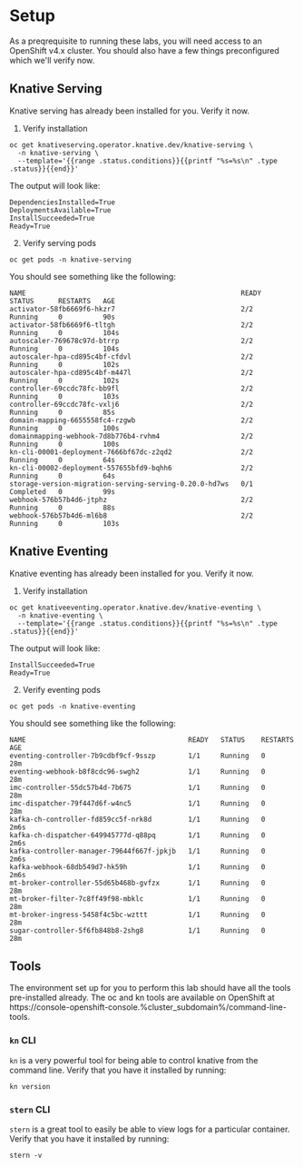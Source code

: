 # Setup

As a preqrequisite to running these labs, you will need access to an OpenShift v4.x cluster.  You should also have a few things preconfigured which we'll verify now.

## Knative Serving
Knative serving has already been installed for you.  Verify it now.

1.  Verify installation
```execute
oc get knativeserving.operator.knative.dev/knative-serving \
  -n knative-serving \
  --template='{{range .status.conditions}}{{printf "%s=%s\n" .type .status}}{{end}}'
```

The output will look like:

```
DependenciesInstalled=True
DeploymentsAvailable=True
InstallSucceeded=True
Ready=True
```

2.  Verify serving pods

```execute
oc get pods -n knative-serving
```

You should see something like the following:
```
NAME                                                     READY   STATUS      RESTARTS   AGE
activator-58fb6669f6-hkzr7                               2/2     Running     0          90s
activator-58fb6669f6-tltgh                               2/2     Running     0          104s
autoscaler-769678c97d-btrrp                              2/2     Running     0          104s
autoscaler-hpa-cd895c4bf-cfdvl                           2/2     Running     0          102s
autoscaler-hpa-cd895c4bf-m447l                           2/2     Running     0          102s
controller-69ccdc78fc-bb9fl                              2/2     Running     0          103s
controller-69ccdc78fc-vxlj6                              2/2     Running     0          85s
domain-mapping-6655558fc4-rzgwb                          2/2     Running     0          100s
domainmapping-webhook-7d8b776b4-rvhm4                    2/2     Running     0          100s
kn-cli-00001-deployment-7666bf67dc-z2qd2                 2/2     Running     0          64s
kn-cli-00002-deployment-557655bfd9-bqhh6                 2/2     Running     0          64s
storage-version-migration-serving-serving-0.20.0-hd7ws   0/1     Completed   0          99s
webhook-576b57b4d6-jtphz                                 2/2     Running     0          88s
webhook-576b57b4d6-ml6b8                                 2/2     Running     0          103s
```


## Knative Eventing
Knative eventing has already been installed for you.  Verify it now.

1.  Verify installation
```execute
oc get knativeeventing.operator.knative.dev/knative-eventing \
  -n knative-eventing \
  --template='{{range .status.conditions}}{{printf "%s=%s\n" .type .status}}{{end}}'
```

The output will look like:
```
InstallSucceeded=True
Ready=True
```

2.  Verify eventing pods

```execute
oc get pods -n knative-eventing
```

You should see something like the following:
```
NAME                                        READY   STATUS    RESTARTS   AGE
eventing-controller-7b9cdbf9cf-9sszp        1/1     Running   0          28m
eventing-webhook-b8f8cdc96-swgh2            1/1     Running   0          28m
imc-controller-55dc57b4d-7b675              1/1     Running   0          28m
imc-dispatcher-79f447d6f-w4nc5              1/1     Running   0          28m
kafka-ch-controller-fd859cc5f-nrk8d         1/1     Running   0          2m6s
kafka-ch-dispatcher-649945777d-q88pq        1/1     Running   0          2m6s
kafka-controller-manager-79644f667f-jpkjb   1/1     Running   0          2m6s
kafka-webhook-68db549d7-hk59h               1/1     Running   0          2m6s
mt-broker-controller-55d65b468b-gvfzx       1/1     Running   0          28m
mt-broker-filter-7c8ff49f98-mbklc           1/1     Running   0          28m
mt-broker-ingress-5458f4c5bc-wzttt          1/1     Running   0          28m
sugar-controller-5f6fb848b8-2shg8           1/1     Running   0          28m
```

## Tools
The environment set up for you to perform this lab should have all the tools pre-installed already. The oc and kn tools are available on OpenShift at https://console-openshift-console.%cluster_subdomain%/command-line-tools.

### `kn` CLI

`kn` is a very powerful tool for being able to control knative from the command line. Verify that you have it installed by running:

```execute
kn version
```

### `stern` CLI

`stern` is a great tool to easily be able to view logs for a particular container.  Verify that you have it installed by running:

```execute
stern -v
```
